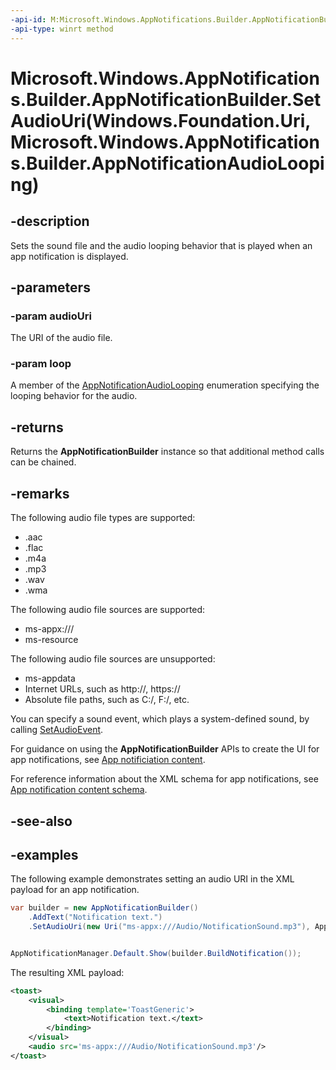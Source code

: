 ```yaml
---
-api-id: M:Microsoft.Windows.AppNotifications.Builder.AppNotificationBuilder.SetAudioUri(Windows.Foundation.Uri,Microsoft.Windows.AppNotifications.Builder.AppNotificationAudioLooping)
-api-type: winrt method
---
```


# Microsoft.Windows.AppNotifications.Builder.AppNotificationBuilder.SetAudioUri(Windows.Foundation.Uri,Microsoft.Windows.AppNotifications.Builder.AppNotificationAudioLooping)

<!--
public Microsoft.Windows.AppNotifications.Builder.AppNotificationBuilder SetAudioUri (System.Uri audioUri, Microsoft.Windows.AppNotifications.Builder.AppNotificationAudioLooping loop);
-->


## -description

Sets the sound file and the audio looping behavior that is played when an app notification is displayed.

## -parameters

### -param audioUri

The URI of the audio file.

### -param loop

A member of the [AppNotificationAudioLooping](xref:Microsoft.Windows.AppNotifications.Builder.AppNotificationAudioLooping) enumeration specifying the looping behavior for the audio.

## -returns

Returns the **AppNotificationBuilder** instance so that additional method calls can be chained.

## -remarks

The following audio file types are supported:

- .aac
- .flac
- .m4a
- .mp3
- .wav
- .wma

The following audio file sources are supported:

- ms-appx:///
- ms-resource

The following audio file sources are unsupported:

- ms-appdata
- Internet URLs, such as http://, https://
- Absolute file paths, such as C:/, F:/, etc.

You can specify a sound event, which plays a system-defined sound, by calling [SetAudioEvent](xref:Microsoft.Windows.AppNotifications.Builder.AppNotificationBuilder.SetAudioEvent(Microsoft.Windows.AppNotifications.Builder.AppNotificationSoundEvent,Microsoft.Windows.AppNotifications.Builder.AppNotificationAudioLooping)).

For guidance on using the **AppNotificationBuilder** APIs to create the UI for app notifications, see [App notificiation content](/windows/apps/design/shell/tiles-and-notifications/adaptive-interactive-toasts).

For reference information about the XML schema for app notifications, see [App notification content schema](/windows/apps/design/shell/tiles-and-notifications/toast-schema).

## -see-also

## -examples

The following example demonstrates setting an audio URI in the XML payload for an app notification.

```csharp
var builder = new AppNotificationBuilder()
    .AddText("Notification text.")
    .SetAudioUri(new Uri("ms-appx:///Audio/NotificationSound.mp3"), AppNotificationAudioLooping.Loop);


AppNotificationManager.Default.Show(builder.BuildNotification());
```

The resulting XML payload:

```xml
<toast>
    <visual>
        <binding template='ToastGeneric'>
            <text>Notification text.</text>
        </binding>
    </visual>
    <audio src='ms-appx:///Audio/NotificationSound.mp3'/>
</toast>
```


